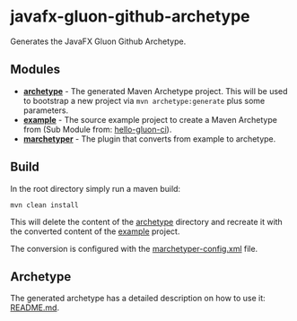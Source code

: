 # javafx-gluon-github-archetype
Generates the JavaFX Gluon Github Archetype.

## Modules
- **[archetype](archetype)** - The generated Maven Archetype project. This will be used to bootstrap a new project via `mvn archetype:generate` plus some parameters.
- **[example](https://github.com/gluonhq/hello-gluon-ci)** - The source example project to create a Maven Archetype from (Sub Module from: [hello-gluon-ci](https://github.com/gluonhq/hello-gluon-ci)).
- **[marchetyper](marchetyper)** - The plugin that converts from example to archetype.

## Build
In the root directory simply run a maven build:
```
mvn clean install
```

This will delete the content of the [archetype](archetype) directory and recreate it with the converted content of the [example](example) project.

The conversion is configured with the [marchetyper-config.xml](marchetyper/marchetyper-config.xml) file.

## Archetype
The generated archetype has a detailed description on how to use it: [README.md](marchetyper/extra-resources/README.md).

